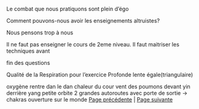 Le combat que nous pratiquons sont plein d’égo

Comment pouvons-nous avoir les enseignements altruistes?

Nous pensons trop à nous 

Il ne faut pas enseigner le cours de 2eme niveau. Il faut maitriser les techniques avant

fin des questions

Qualité de la Respiration pour l’exercice
Profonde 
lente 
égale(triangulaire)

oxygène rentre dan le dan 
chaleur du cour
vent des poumons
devant yin
derrière yang
petite orbite 2 grandes autoroutes
avec porte de sortie -> chakras
ouverture sur le monde
[Page précédente](2024-02-18-09.md) | [Page suivante](2024-02-18-11)